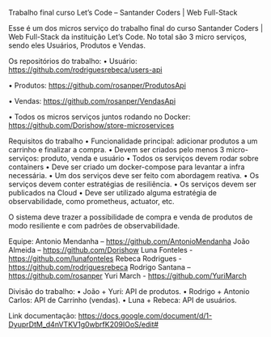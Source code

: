 Trabalho final curso Let’s Code – Santander Coders | Web Full-Stack

Esse é um dos micros serviço do trabalho final do curso Santander Coders | Web Full-Stack da instituição Let’s Code. No total são 3 micro serviços, sendo eles Usuários, Produtos e Vendas.

Os repositórios do trabalho: 
•	Usuário: https://github.com/rodriguesrebeca/users-api

•	Produtos: https://github.com/rosanper/ProdutosApi

•	Vendas: https://github.com/rosanper/VendasApi

•	Todos os micros serviços juntos rodando no Docker: 
https://github.com/Dorishow/store-microservices

Requisitos do trabalho
•	Funcionalidade principal: adicionar produtos a um carrinho e finalizar a compra.
•	Devem ser criados pelo menos 3 micro-serviços: produto, venda e usuário
•	Todos os serviços devem rodar sobre containers
•	Deve ser criado um docker-compose para levantar a infra necessária.
•	Um dos serviços deve ser feito com abordagem reativa.
•	Os serviços devem conter estratégias de resiliência.
•	Os serviços devem ser publicados na Cloud
•	Deve ser utilizado alguma estratégia de observabilidade, como prometheus, actuator, etc.

O sistema deve trazer a possibilidade de compra e venda de produtos de modo resiliente e com padrões de observabilidade.

Equipe: 
	Antonio Mendanha – https://github.com/AntonioMendanha
	João Almeida – https://github.com/Dorishow
	Luna Fonteles - https://github.com/lunafonteles
	Rebeca Rodrigues - https://github.com/rodriguesrebeca
	Rodrigo Santana – https://github.com/rosanper
	Yuri March - https://github.com/YuriMarch

Divisão do trabalho:
•	João + Yuri: API de produtos.
•	Rodrigo + Antonio Carlos: API de Carrinho (vendas).
•	Luna + Rebeca: API de usuários.

Link documentação:
https://docs.google.com/document/d/1-DyuprDtM_d4nVTKV1g0wbrfK209IOoS/edit#
